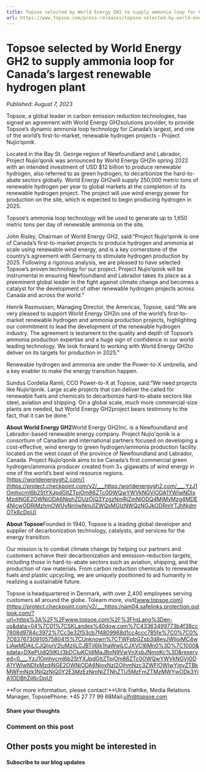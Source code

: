 ```yaml
---
title: Topsoe selected by World Energy GH2 to supply ammonia loop for Canada’s largest renewable hydrogen plant
url: https://www.topsoe.com/press-releases/topsoe-selected-by-world-energy-gh2-to-supply-ammonia-loop-for-canadas-largest-renewable-hydrogen-plant#main-content
---
```


# Topsoe selected by World Energy GH2 to supply ammonia loop for Canada’s largest renewable hydrogen plant

*Published: August 7, 2023*

Topsoe, a global leader in carbon emission reduction technologies, has signed an agreement with World Energy GH2solutions provider, to provide Topsoe’s dynamic ammonia loop technology for Canada’s largest, and one of the world’s first-to-market, renewable hydrogen projects - Project Nujio’qonik.

Located in the Bay St. George region of Newfoundland and Labrador, Project Nujio’qonik was announced by World Energy GH2in spring 2022 with an intended investment of USD $12 billion to produce renewable hydrogen, also referred to as green hydrogen, to decarbonize the hard-to-abate sectors globally. World Energy GH2will supply 250,000 metric tons of renewable hydrogen per year to global markets at the completion of its renewable hydrogen project. The project will use wind energy power for production on the site, which is expected to begin producing hydrogen in 2025.

Topsoe’s ammonia loop technology will be used to generate up to 1,650 metric tons per day of renewable ammonia on the site.

John Risley, Chairman of World Energy GH2, said:“Project Nujio’qonik is one of Canada’s first-to-market projects to produce hydrogen and ammonia at scale using renewable wind energy, and is a key cornerstone of the country’s agreement with Germany to stimulate hydrogen production by 2025. Following a rigorous analysis, we are pleased to have selected Topsoe’s proven technology for our project. Project Nujio’qonik will be instrumental in ensuring Newfoundland and Labrador takes its place as a preeminent global leader in the fight against climate change and becomes a catalyst for the development of other renewable hydrogen projects across Canada and across the world.”

Henrik Rasmussen, Managing Director, the Americas, Topsoe, said:“We are very pleased to support World Energy GH2in one of the world’s first-to-market renewable hydrogen and ammonia production projects, highlighting our commitment to lead the development of the renewable hydrogen industry. The agreement is testament to the quality and depth of Topsoe’s ammonia production expertise and a huge sign of confidence in our world leading technology. We look forward to working with World Energy GH2to deliver on its targets for production in 2025.”

Renewable hydrogen and ammonia are under the Power-to-X umbrella, and a key enabler to make the energy transition happen.

Sundus Cordelia Ramli, CCO Power-to-X at Topsoe, said:“We need projects like Nujio’qonik. Large scale projects that can deliver the called for renewable fuels and chemicals to decarbonize hard-to-abate sectors like steel, aviation and shipping. On a global scale, much more commercial-size plants are needed, but World Energy GH2project bears testimony to the fact, that it can be done.”

**About World Energy GH2**World Energy GH2Inc. is a Newfoundland and Labrador-based renewable energy company. Project Nujio'qonik is a consortium of Canadian and international partners focused on developing a cost-effective, wind energy to green hydrogen/ammonia production facility located on the west coast of the province of Newfoundland and Labrador, Canada. Project Nujio’qonik aims to be Canada’s first commercial green hydrogen/ammonia producer created from 3+ gigawatts of wind energy in one of the world’s best wind resource regions.[https://worldenergygh2.com/](https://protect.checkpoint.com/v2/___https:/worldenergygh2.com/___.YzJ1Omhvcml6b25tYXJpdGltZTpjOm86ZTc0OWQwYWVkNGVjODA1YWIwNDIxMzdjNGE2OWNiODA6NjphZDUzOjQ3YzgzNmRjZmNlODQ4MjMyMzg4MDE4NjcwODRiMzhmOWUyNmIwNmJlZWQxMGIzNWQzNGJkODRmYTJhNjdmOTk6cDpU)

**About Topsoe**Founded in 1940, Topsoe is a leading global developer and supplier of decarbonization technology, catalysts, and services for the energy transition.

Our mission is to combat climate change by helping our partners and customers achieve their decarbonization and emission-reduction targets, including those in hard-to-abate sectors such as aviation, shipping, and the production of raw materials. From carbon reduction chemicals to renewable fuels and plastic upcycling, we are uniquely positioned to aid humanity in realizing a sustainable future.

Topsoe is headquartered in Denmark, with over 2,400 employees serving customers all around the globe. Tolearn more, visit[www.topsoe.com](https://protect.checkpoint.com/v2/___https:/nam04.safelinks.protection.outlook.com/?url=https%3A%2F%2Fwww.topsoe.com%2F%3FhsLang%3Den-us&data=04%7C01%7CSKLandes%40dow.com%7C43363499773b4f38cc7808d9784c3972%7Cc3e32f53cb7f4809968d1cc4ccc785fe%7C0%7C0%7C637673091057580415%7CUnknown%7CTWFpbGZsb3d8eyJWIjoiMC4wLjAwMDAiLCJQIjoiV2luMzIiLCJBTiI6Ik1haWwiLCJXVCI6Mn0%3D%7C1000&sdata=DXePUdQ5tKLt3bDCluKCIdIMaJBoN9VwVnXsbJNmoKc%3D&reserved=0___.YzJ1Omhvcml6b25tYXJpdGltZTpjOm86ZTc0OWQwYWVkNGVjODA1YWIwNDIxMzdjNGE2OWNiODA6NjoxNzI2OjhmNzc3ZWFlOWIwYjgyZTBkMWFmNzk1NjQzNjQ0Y2E3MzEzNmNjZTNhZTU5MzFmZTMzMWYwODk3YjA1ODBhZjI6cDpU)

**For more information, please contact:**Ulrik Frøhlke, Media Relations Manager, TopsoePhone: +45 27 77 99 68Mail:[ulfr@topsoe.com](mailto:ulfr@topsoe.com)

#### Share your thoughts

### Comment on this post

## Other posts you might be interested in

#### Subscribe to our blog updates